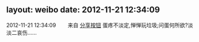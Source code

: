 layout: weibo
date: 2012-11-21 12:34:09
---
<meta name="referrer" content="no-referrer" />

2012-11-21 12:34:09  &nbsp;&nbsp;&nbsp;&nbsp;&nbsp;&nbsp; 来自 <a href="http://app.weibo.com/t/feed/cUcI1A" rel="nofollow">分享按钮</a>
蛋疼不淡定,惮惮玩垃圾;问蛋何所欲?淡淡二哀伤...... ​​​
